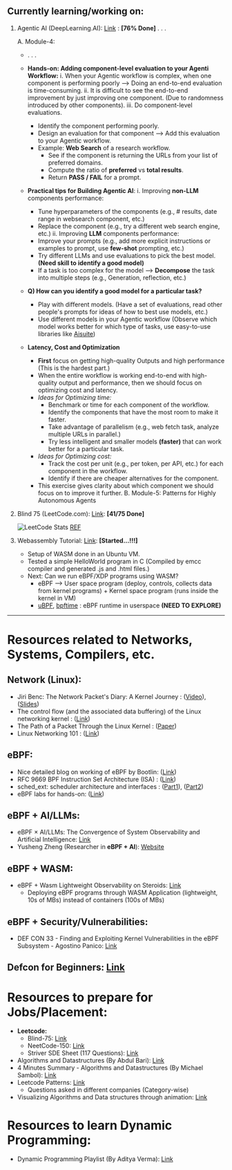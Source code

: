 ## Currently learning/working on:
1. Agentic AI (DeepLearning.AI): [Link](https://learn.deeplearning.ai/courses/agentic-ai/lesson/pu5xbv/welcome!) : **[76% Done]**
   . . .
   
   A. Module-4:
      - . . .
      - **Hands-on: Adding component-level evaluation to your Agenti Workflow:**
         i. When your Agentic workflow is complex, when one component is performing poorly --> Doing an end-to-end evaluation is time-consuming.
         ii. It is difficult to see the end-to-end improvement by just improving one component. (Due to randomness introduced by other components).
         iii. Do component-level evaluations.
           - Identify the component performing poorly.
           - Design an evaluation for that component --> Add this evaluation to your Agentic workflow.
           - Example: **Web Search** of a research workflow.
             - See if the component is returning the URLs from your list of preferred domains.
             - Compute the ratio of **preferred** vs **total results**.
             - Return **PASS / FAIL** for a prompt.
            
      - **Practical tips for Building Agentic AI**:
         i. Improving **non-LLM** components performance:
           - Tune hyperparameters of the components (e.g., # results, date range in websearch component, etc.)
           - Replace the component (e.g., try a different web search engine, etc.)
         ii. Improving **LLM** components performance:
           - Improve your prompts (e.g., add more explicit instructions or examples to prompt, use **few-shot** prompting, etc.)
           - Try different LLMs and use evaluations to pick the best model. **(Need skill to identify a good model)**
           - If a task is too complex for the model --> **Decompose** the task into multiple steps (e.g., Generation, reflection, etc.)
                   
      - **Q) How can you identify a good model for a particular task?**
         - Play with different models. (Have a set of evaluations, read other people's prompts for ideas of how to best use models, etc.)
         - Use different models in your Agentic workflow (Observe which model works better for which type of tasks, use easy-to-use libraries like [Aisuite](https://github.com/andrewyng/aisuite))

      - **Latency, Cost and Optimization**
         - **First** focus on getting high-quality Outputs and high performance (This is the hardest part.)
         - When the entire workflow is working end-to-end with high-quality output and performance, then we should focus on optimizing cost and latency.
         - _Ideas for Optimizing time:_
           - Benchmark or time for each component of the workflow.
           - Identify the components that have the most room to make it faster.
           - Take advantage of parallelism (e.g., web fetch task, analyze multiple URLs in parallel.)
           - Try less intelligent and smaller models **(faster)** that can work better for a particular task.
         - _Ideas for Optimizing cost:_
           - Track the cost per unit (e.g., per token, per API, etc.) for each component in the workflow.
           - Identify if there are cheaper alternatives for the component.
        - This exercise gives clarity about which component we should focus on to improve it further.
   B. Module-5: Patterns for Highly Autonomous Agents
   
3. Blind 75 (LeetCode.com): [Link](https://leetcode.com/problem-list/oizxjoit/): **[41/75 Done]**

   ![LeetCode Stats](https://leetcard.jacoblin.cool/Shivoid?theme=light&font=Cardo&ext=heatmap) [REF](https://leetcard.jacoblin.cool/)
   
5. Webassembly Tutorial: [Link](https://marcoselvatici.github.io/WASM_tutorial/): **[Started...!!!]**

   - Setup of WASM done in an Ubuntu VM.
   - Tested a simple HelloWorld program in C (Compiled by emcc compiler and generated .js and .html files.)
   - Next: Can we run eBPF/XDP programs using WASM? 
      - eBPF --> User space program (deploy, controls, collects data from kernel programs) + Kernel space program (runs inside the kernel in VM)
      - [uBPF](https://github.com/iovisor/ubpf), [bpftime](https://github.com/eunomia-bpf/bpftime) : eBPF runtime in userspace **(NEED TO EXPLORE)**
   
---

# Resources related to Networks, Systems, Compilers, etc.

## Network (Linux):
- Jiri Benc: The Network Packet's Diary: A Kernel Journey : ([Video](https://www.youtube.com/watch?v=T5TvPRQFNoM)), ([Slides](https://static.sched.com/hosted_files/devconfcz2018/80/packet.pdf?_gl=1*1g2wvgo*_gcl_au*MTE3MzE4Mzk3MC4xNzI2MTE2ODk5*FPAU*MTE3MzE4Mzk3MC4xNzI2MTE2ODk5#page=2.00))
- The control flow (and the associated data buffering) of the Linux networking kernel : ([Link](https://wiki.linuxfoundation.org/networking/kernel_flow#layer_2link_layer_eg_ethernet1))
- The Path of a Packet Through the Linux Kernel : ([Paper](https://www.net.in.tum.de/fileadmin/TUM/NET/NET-2024-04-1/NET-2024-04-1_16.pdf))
- Linux Networking 101 : ([Link](https://www.actualtechmedia.com/wp-content/uploads/2017/12/CUMULUS-NETWORKS-Linux101.pdf))

## eBPF:
- Nice detailed blog on working of eBPF by Bootlin: ([Link](https://bootlin.com/blog/bouncing-on-trampolines-to-run-ebpf-programs/))
- RFC 9669 BPF Instruction Set Architecture (ISA) : ([Link](https://www.rfc-editor.org/info/rfc9669))
- sched_ext: scheduler architecture and interfaces : ([Part1](https://blogs.igalia.com/changwoo/sched-ext-a-bpf-extensible-scheduler-class-part-1/)), ([Part2](https://blogs.igalia.com/changwoo/sched-ext-scheduler-architecture-and-interfaces-part-2/))
- eBPF labs for hands-on: ([Link](https://labs.iximiuz.com/))

## eBPF + AI/LLMs: 
- eBPF × AI/LLMs: The Convergence of System Observability and Artificial Intelligence: [Link](https://eunomia.dev/GPTtrace/)
- Yusheng Zheng (Researcher in **eBPF + AI**): [Website](https://www.yunwei37.com/)
## eBPF + WASM:
- eBPF + Wasm Lightweight Observability on Steroids: [Link](https://kccncna2023.sched.com/event/1R2uf)
  - Deploying eBPF programs through WASM Application (lightweight, 10s of MBs) instead of containers (100s of MBs)

## eBPF + Security/Vulnerabilities:
- DEF CON 33 - Finding and Exploiting Kernel Vulnerabilities in the eBPF Subsystem - Agostino Panico: [Link](https://www.youtube.com/watch?v=TXs5F-7-2aE)

## Defcon for Beginners: [Link](https://www.lastweekasavciso.com/p/a-guide-to-defcon-hacker-conference)

# Resources to prepare for Jobs/Placement:
- **Leetcode:**
  - Blind-75: [Link](https://leetcode.com/problem-list/oizxjoit/)
  - NeetCode-150: [Link](https://leetcode.com/problem-list/plakya4j/)
  - Striver SDE Sheet (117 Questions): [Link](https://leetcode.com/problem-list/eeudwo2i/)
- Algorithms and Datastructures (By Abdul Bari): [Link](https://www.youtube.com/@abdul_bari)
- 4 Minutes Summary - Algorithms and Datastructures (By Michael Sambol): [Link](https://www.youtube.com/playlist?list=PL9xmBV_5YoZO2D89q42-y8voxIJKpB4oR)
- Leetcode Patterns: [Link](https://seanprashad.com/leetcode-patterns/)
  - Questions asked in different companies (Category-wise)
- Visualizing Algorithms and Data structures through animation: [Link](https://visualgo.net/en)

# Resources to learn Dynamic Programming:
- Dynamic Programming Playlist (By Aditya Verma): [Link](https://www.youtube.com/playlist?list=PL_z_8CaSLPWekqhdCPmFohncHwz8TY2Go)

